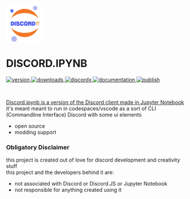 <img src="https://github.com/shysolocup/discord.ipynb-assets/blob/main/discord.ipynb.png?raw=true" height=100>

# **DISCORD.IPYNB**

<a href="https://www.npmjs.com/package/discord.ipynb"><img height=22 src="https://img.shields.io/npm/v/discord.ipynb?style=flat&color=red&logo=npm&logoColor=white" alt="version" />
<a href="https://www.npmjs.com/package/discord.ipynb"><img height=22 src="https://img.shields.io/npm/dt/discord.ipynb?style=flat&color=green&logo=docusign&logoColor=white" alt="downloads" />
<a href="https://www.npmjs.com/package/discordx"><img height=22 src="https://img.shields.io/badge/powered by-DiscordX-blue?style=flat&color=5539cc&logo=discord&logoColor=white" alt="discordx" />
<a href="https://github.com/shysolocup/discord.ipynb/wiki"><img height=22 src="https://img.shields.io/badge/documentation-blue?style=flat&color=black&logo=github&logoColor=white" alt="documentation" />
<img height=22 src="https://github.com/shysolocup/discord.ipynb/actions/workflows/publish-shit.yml/badge.svg" alt="publish">

<br>

Discord.ipynb is a version of the Discord client made in [Jupyter Notebook](https://jupyter.org/) <br>
it's meant meant to run in codespaces/vscode as a sort of CLI (Commandline Interface) Discord with some ui elements <br>
- open source
- modding support



### Obligatory Disclaimer
this project is created out of love for discord development and creativity stuff<br>
this project and the developers behind it are:
- not associated with Discord or Discord.JS or Jupyter Notebook
- not responsible for anything created using it
